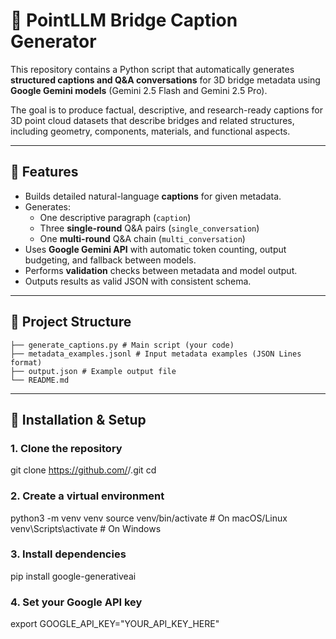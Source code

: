 # 🧠 PointLLM Bridge Caption Generator

This repository contains a Python script that automatically generates **structured captions and Q&A conversations** for 3D bridge metadata using **Google Gemini models** (Gemini 2.5 Flash and Gemini 2.5 Pro).

The goal is to produce factual, descriptive, and research-ready captions for 3D point cloud datasets that describe bridges and related structures, including geometry, components, materials, and functional aspects.

---

## 🚀 Features

- Builds detailed natural-language **captions** for given metadata.
- Generates:
  - One descriptive paragraph (`caption`)
  - Three **single-round** Q&A pairs (`single_conversation`)
  - One **multi-round** Q&A chain (`multi_conversation`)
- Uses **Google Gemini API** with automatic token counting, output budgeting, and fallback between models.
- Performs **validation** checks between metadata and model output.
- Outputs results as valid JSON with consistent schema.

---

## 📂 Project Structure
```
├── generate_captions.py # Main script (your code)
├── metadata_examples.jsonl # Input metadata examples (JSON Lines format)
├── output.json # Example output file
└── README.md 
```

---

## 🧰 Installation & Setup

### 1. Clone the repository

git clone https://github.com/<your-username>/<your-repo-name>.git
cd <your-repo-name>

### 2. Create a virtual environment
python3 -m venv venv
source venv/bin/activate   # On macOS/Linux
venv\Scripts\activate      # On Windows

### 3. Install dependencies
pip install google-generativeai


### 4. Set your Google API key
export GOOGLE_API_KEY="YOUR_API_KEY_HERE"
